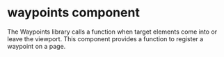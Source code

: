 # waypoints component
The Waypoints library calls a function when target elements come into or leave the viewport.
This component provides a function to register a waypoint on a page.
